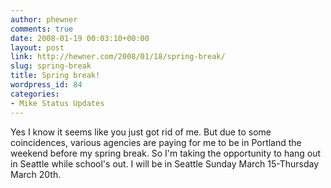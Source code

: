 ```yaml
---
author: phewner
comments: true
date: 2008-01-19 00:03:10+00:00
layout: post
link: http://hewner.com/2008/01/18/spring-break/
slug: spring-break
title: Spring break!
wordpress_id: 84
categories:
- Mike Status Updates
---
```


Yes I know it seems like you just got rid of me.  But due to some coincidences, various agencies are paying for me to be in Portland the weekend before my spring break.  So I'm taking the opportunity to hang out in Seattle while school's out.  I will be in Seattle Sunday March 15-Thursday March 20th.

